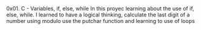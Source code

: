 0x01. C - Variables, if, else, while
In this proyec learning about the use of if, else, while.
I learned to have a logical thinking, calculate the last digit of a number using modulo
use the putchar function and learning to use of loops
